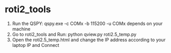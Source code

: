 # roti2_tools
1. Run the QSPY: qspy.exe -c COMx -b 115200 -u
COMx depends on your machine 
2. Go to roti2_tools and Run: python qview.py roti2.5_temp.py
3. Open the roti2.5_temp.html and change the IP address according to your laptop IP and Connect
